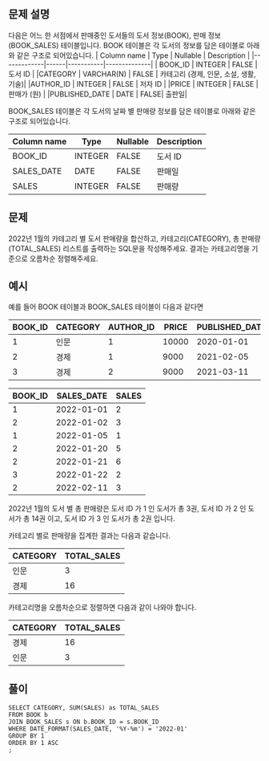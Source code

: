 ## 문제 설명
다음은 어느 한 서점에서 판매중인 도서들의 도서 정보(BOOK), 판매 정보(BOOK_SALES) 테이블입니다.
BOOK 테이블은 각 도서의 정보를 담은 테이블로 아래와 같은 구조로 되어있습니다.
| Column name |	Type |	Nullable |	Description |
|-------------|------|-----------|--------------|
| BOOK_ID     |	INTEGER |	FALSE |	도서 ID        |
|CATEGORY |	VARCHAR(N) |	FALSE |	카테고리 (경제, 인문, 소설, 생활, 기술)|
|AUTHOR_ID |	INTEGER |	FALSE |	저자 ID |
|PRICE |	INTEGER |	FALSE |	판매가 (원) |
|PUBLISHED_DATE |	DATE |	FALSE|	출판일|

BOOK_SALES 테이블은 각 도서의 날짜 별 판매량 정보를 담은 테이블로 아래와 같은 구조로 되어있습니다.

| Column name	| Type	| Nullable |Description|
|-------------|-------|----------|-----------|
| BOOK_ID     |INTEGER| FALSE    |도서 ID     |
|SALES_DATE   |	DATE	| FALSE    |판매일      |
|SALES        |INTEGER|	FALSE    |판매량      |

## 문제
2022년 1월의 카테고리 별 도서 판매량을 합산하고, 카테고리(CATEGORY), 총 판매량(TOTAL_SALES) 리스트를 출력하는 SQL문을 작성해주세요. 
결과는 카테고리명을 기준으로 오름차순 정렬해주세요.

## 예시
예를 들어 BOOK 테이블과 BOOK_SALES 테이블이 다음과 같다면

|BOOK_ID | CATEGORY|AUTHOR_ID |	PRICE |	PUBLISHED_DATE |
|--------|---------|----------|-------|----------------|
|1	     |인문	    |1	       |10000  |2020-01-01      |
|2	     |경제	    |1	       |9000	 |2021-02-05      |
|3	     |경제	    |2	       |9000	 |2021-03-11      |


|BOOK_ID	| SALES_DATE	| SALES |
|---------|-------------|-------|
| 1	      | 2022-01-01	| 2     |
| 2	      | 2022-01-02	| 3     |
| 1	      | 2022-01-05	| 1     |
| 2	      | 2022-01-20	| 5     |
| 2	      | 2022-01-21	| 6     |
| 3	      | 2022-01-22	| 2     |
| 2	      | 2022-02-11	| 3     |

2022년 1월의 도서 별 총 판매량은 도서 ID 가 1 인 도서가 총 3권, 도서 ID 가 2 인 도서가 총 14권 이고, 도서 ID 가 3 인 도서가 총 2권 입니다.

카테고리 별로 판매량을 집계한 결과는 다음과 같습니다.

| CATEGORY | TOTAL_SALES |
|----------|-------------|
| 인문      | 3           |
| 경제      | 16          |

카테고리명을 오름차순으로 정렬하면 다음과 같이 나와야 합니다.

|CATEGORY	| TOTAL_SALES|
|---------|------------|
|경제      |	16        |
|인문      |	3         |

## 풀이
```mysql
SELECT CATEGORY, SUM(SALES) as TOTAL_SALES
FROM BOOK b
JOIN BOOK_SALES s ON b.BOOK_ID = s.BOOK_ID 
WHERE DATE_FORMAT(SALES_DATE, '%Y-%m') = '2022-01'
GROUP BY 1
ORDER BY 1 ASC
;
```
